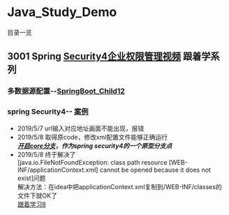 # Java_Study_Demo
目录一览

## 3001 Spring [Security4企业权限管理视频](https://www.bilibili.com/video/av50613863/?p=1) 跟着学系列  
### 多数据源配置--[SpringBoot_Child12](http://github.com/yaom2018/Java_Study_Demo/tree/master/SpringBoot_Child12)

### spring Security4-- [案例](https://github.com/yaom2018/Java_Study_Demo/tree/master/springSecurity3001)  
  * 2019/5/7 url输入对应地址画面不能出现，报错  
  * 2019/5/8 取得原code，修改xml配置文件能够正确运行  
  ***[开启core分支](https://github.com/yaom2018/Java_Study_Demo/tree/core)，作为spring security4的一个原型分支点***  
  * 2019/5/8 终于解决了  
  [java.io.FileNotFoundException: class path resource [WEB-INF/applicationContext.xml] cannot be opened because it does not exist]问题  
  解决方法：在idea中把applicationContext.xml复制到/WEB-INF/classes的文件下就OK了  
  [跟着学习8](https://www.bilibili.com/video/av50613863/?p=8&t=101) 

